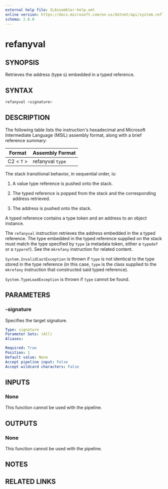 ```yaml
---
external help file: ILAssembler-help.xml
online version: https://docs.microsoft.com/en-us/dotnet/api/system.reflection.emit.opcodes.refanyval
schema: 2.0.0
---
```


# refanyval

## SYNOPSIS

Retrieves the address (type `&`) embedded in a typed reference.

## SYNTAX

```powershell
refanyval <signature>
```

## DESCRIPTION

The following table lists the instruction's hexadecimal and Microsoft Intermediate Language (MSIL) assembly format, along with a brief reference summary:

| Format     | Assembly Format  |
| ---------- | ---------------- |
| C2 < `T` > | refanyval `type` |

 The stack transitional behavior, in sequential order, is:

1.  A value type reference is pushed onto the stack.

2.  The typed reference is popped from the stack and the corresponding address retrieved.

3.  The address is pushed onto the stack.

 A typed reference contains a type token and an address to an object instance.

 The `refanyval` instruction retrieves the address embedded in the a typed reference. The type embedded in the typed reference supplied on the stack must match the type specified by `type` (a metadata token, either a `typedef` or a `typeref`). See the `mkrefany` instruction for related content.

 `System.InvalidCastException` is thrown if `type` is not identical to the type stored in the type reference (in this case, `type` is the class supplied to the `mkrefany` instruction that constructed said typed reference).

 `System.TypeLoadException` is thrown if `type` cannot be found.

## PARAMETERS

### -signature

Specifies the target signature.

```yaml
Type: signature
Parameter Sets: (All)
Aliases:

Required: True
Position: 1
Default value: None
Accept pipeline input: False
Accept wildcard characters: False
```

## INPUTS

### None

This function cannot be used with the pipeline.

## OUTPUTS

### None

This function cannot be used with the pipeline.

## NOTES

## RELATED LINKS
